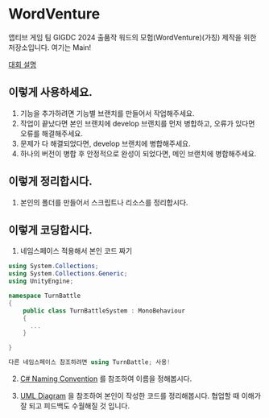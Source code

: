 # WordVenture

앱티브 게임 팀 GIGDC 2024 출품작 워드의 모험(WordVenture)(가칭) 제작을 위한 저장소입니다. 여기는 Main!

[대회 설명](https://www.gigdc.or.kr/sub01/sub02.php)


## 이렇게 사용하세요.

1. 기능을 추가하려면 기능별 브랜치를 만들어서 작업해주세요.
2. 작업이 끝났다면 본인 브랜치에 develop 브랜치를 먼저 병합하고, 오류가 있다면 오류를 해결해주세요.
3. 문제가 다 해결되었다면, develop 브랜치에 병합해주세요.
4. 하나의 버전이 병합 후 안정적으로 완성이 되었다면, 메인 브랜치에 병합해주세요.

## 이렇게 정리합시다.
1. 본인의 폴더를 만들어서 스크립트나 리소스를 정리합시다.

## 이렇게 코딩합시다.

1. 네임스페이스 적용해서 본인 코드 짜기
```C#
using System.Collections;
using System.Collections.Generic;
using UnityEngine;

namespace TurnBattle
{
    public class TurnBattleSystem : MonoBehaviour
    {
      ...
    }

}

다른 네임스페이스 참조하려면 using TurnBattle; 사용! 

```   
2. [C# Naming Convention](https://learn.microsoft.com/en-us/dotnet/standard/design-guidelines/names-of-classes-structs-and-interfaces#naming-enumerations) 를 참조하여 이름을 정해봅시다.

3. [UML Diagram](https://velog.io/@jungmyeong96/UML-다이어그램-작성법) 을 참조하여 본인이 작성한 코드를 정리해봅시다. 협업할 때 이해가 잘 되고 피드백도 수월해질 것 입니다.
